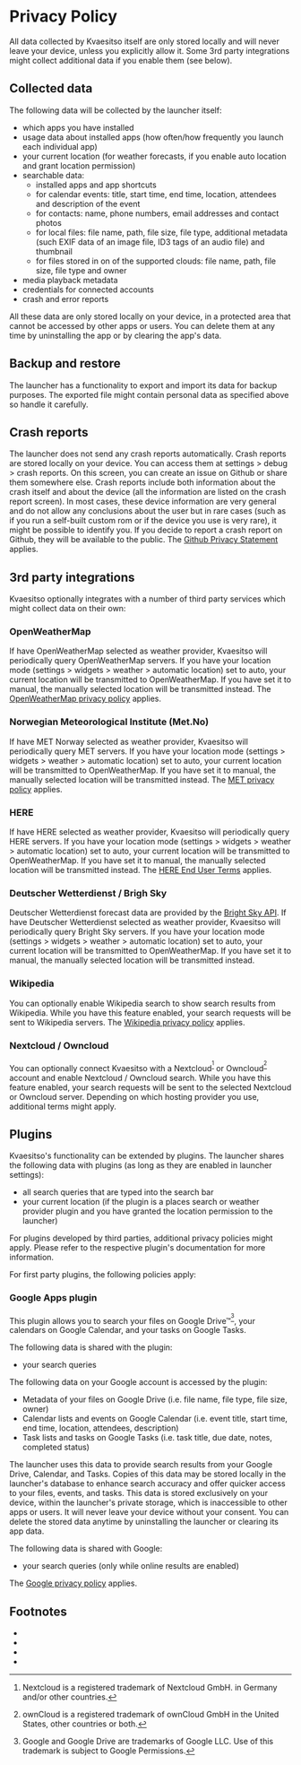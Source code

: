 # Privacy Policy

All data collected by Kvaesitso itself are only stored locally and will never leave your device,
unless you explicitly allow it. Some 3rd party integrations might collect additional data if you
enable them (see below).

## Collected data

The following data will be collected by the launcher itself:

- which apps you have installed
- usage data about installed apps (how often/how frequently you launch each individual app)
- your current location (for weather forecasts, if you enable auto location and grant location
  permission)
- searchable data:
    - installed apps and app shortcuts
    - for calendar events: title, start time, end time, location, attendees and description of the
      event
    - for contacts: name, phone numbers, email addresses and contact photos
    - for local files: file name, path, file size, file type, additional metadata (such EXIF data of
      an image file, ID3 tags of an audio file) and thumbnail
    - for files stored in on of the supported clouds: file name, path, file size, file type and
      owner
- media playback metadata
- credentials for connected accounts
- crash and error reports

All these data are only stored locally on your device, in a protected area that cannot be accessed
by other apps or users. You can delete them at any time by uninstalling the app or by clearing the
app's data.

## Backup and restore

The launcher has a functionality to export and import its data for backup purposes. The exported
file might contain personal data as specified above so handle it carefully.

## Crash reports

The launcher does not send any crash reports automatically. Crash reports are stored locally on your
device. You can access them at settings > debug > crash reports. On this screen, you can create an
issue on Github or share them somewhere else. Crash reports include both information about the crash
itself and about the device (all the information are listed on the crash report screen). In most
cases, these device information are very general and do not allow any conclusions about the user but
in rare cases (such as if you run a self-built custom rom or if the device you use is very rare), it
might be possible to identify you. If you decide to report a crash report on Github, they will be
available to the public.
The [Github Privacy Statement](https://docs.github.com/en/site-policy/privacy-policies/github-privacy-statement)
applies.

## 3rd party integrations

Kvaesitso optionally integrates with a number of third party services which might collect data on
their own:

### OpenWeatherMap

If have OpenWeatherMap selected as weather provider, Kvaesitso will periodically query
OpenWeatherMap servers. If you have your location mode (settings > widgets > weather > automatic
location) set to auto, your current location will be transmitted to OpenWeatherMap. If you have set
it to manual, the manually selected location will be transmitted instead.
The [OpenWeatherMap privacy policy](https://openweather.co.uk/privacy-policy) applies.

### Norwegian Meteorological Institute (Met.No)

If have MET Norway selected as weather provider, Kvaesitso will periodically query MET servers. If
you have your location mode (settings > widgets > weather > automatic location) set to auto, your
current location will be transmitted to OpenWeatherMap. If you have set it to manual, the manually
selected location will be transmitted instead.
The [MET privacy policy](https://www.met.no/en/About-us/privacy) applies.

### HERE

If have HERE selected as weather provider, Kvaesitso will periodically query HERE servers. If you
have your location mode (settings > widgets > weather > automatic location) set to auto, your
current location will be transmitted to OpenWeatherMap. If you have set it to manual, the manually
selected location will be transmitted instead.
The [HERE End User Terms](https://legal.here.com/us-en/terms/here-end-user-terms) applies.

### Deutscher Wetterdienst / Brigh Sky

Deutscher Wetterdienst forecast data are provided by the [Bright Sky API](https://brightsky.dev/).
If have Deutscher Wetterdienst selected as weather provider, Kvaesitso will periodically query
Bright Sky servers. If you have your location mode (settings > widgets > weather > automatic
location) set to auto, your current location will be transmitted to OpenWeatherMap. If you have set
it to manual, the manually selected location will be transmitted instead.

### Wikipedia

You can optionally enable Wikipedia search to show search results from Wikipedia. While you have
this feature enabled, your search requests will be sent to Wikipedia servers.
The [Wikipedia privacy policy](https://foundation.wikimedia.org/wiki/Privacy_policy) applies.

### Nextcloud / Owncloud

You can optionally connect Kvaesitso with a Nextcloud<sup>[^3]</sup> or Owncloud<sup>[^4]</sup>
account and enable Nextcloud / Owncloud search. While you have this feature enabled, your search
requests will be sent to the selected Nextcloud or Owncloud server. Depending on which hosting
provider you use, additional terms might apply.

## Plugins

Kvaesitso's functionality can be extended by plugins. The launcher shares the following data with
plugins (as long as they are enabled in launcher settings):

- all search queries that are typed into the search bar
- your current location (if the plugin is a places search or weather provider plugin and you have
  granted the location permission to the launcher)

For plugins developed by third parties, additional privacy policies might apply. Please refer to the
respective plugin's documentation for more information.

For first party plugins, the following policies apply:

### Google Apps plugin

This plugin allows you to search your files on Google Drive™<sup>[^1]</sup>, your calendars on
Google Calendar, and
your tasks on Google Tasks.

The following data is shared with the plugin:

- your search queries

The following data on your Google account is accessed by the plugin:

- Metadata of your files on Google Drive (i.e. file name, file type, file size, owner)
- Calendar lists and events on Google Calendar (i.e. event title, start time, end time, location,
  attendees, description)
- Task lists and tasks on Google Tasks (i.e. task title, due date, notes, completed status)

The launcher uses this data to provide search results from your Google Drive, Calendar, and Tasks.
Copies of this data may be stored locally in the launcher's database to enhance search accuracy and
offer quicker access to your files, events, and tasks. This data is stored exclusively on your
device, within the launcher's private storage, which is inaccessible to other apps or users. It will
never leave your device without your consent. You can delete the stored data anytime by uninstalling
the launcher or clearing its app data.

The following data is shared with Google:

- your search queries (only while online results are enabled)

The [Google privacy policy](https://policies.google.com/privacy) applies.

## Footnotes

- [^1]: Google and Google Drive are trademarks of Google LLC. Use of this trademark is subject to
  Google Permissions.
- [^2]: Microsoft and OneDrive are trademarks of the Microsoft group of companies.
- [^3]: Nextcloud is a registered trademark of Nextcloud GmbH. in Germany and/or other countries.
- [^4]: ownCloud is a registered trademark of ownCloud GmbH in the United States, other countries or
  both.
